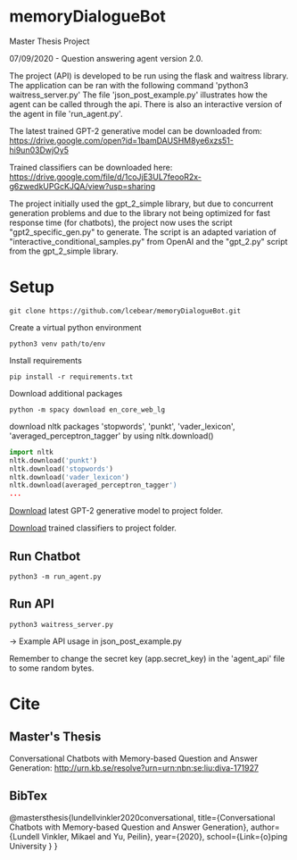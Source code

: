 # memoryDialogueBot
Master Thesis Project


07/09/2020 - Question answering agent version 2.0. 

The project (API) is developed to be run using the flask and waitress library.
The application can be ran with the following command 'python3 waitress_server.py'
The file 'json_post_example.py' illustrates how the agent can be called through the api.
There is also an interactive version of the agent in file 'run_agent.py'.

The latest trained GPT-2 generative model can be downloaded from: https://drive.google.com/open?id=1bamDAUSHM8ye6xzs51-hi9un03DwjOy5

Trained classifiers can be downloaded here: https://drive.google.com/file/d/1coJjE3UL7feooR2x-g6zwedkUPGcKJQA/view?usp=sharing

The project initially used the gpt_2_simple library, but due to concurrent generation problems
and due to the library not being optimized for fast response time (for chatbots), the project now uses
the script "gpt2_specific_gen.py" to generate. 
The script is an adapted variation of "interactive_conditional_samples.py" from OpenAI and the "gpt_2.py" script from the gpt_2_simple library.


# Setup
```
git clone https://github.com/lcebear/memoryDialogueBot.git
```
Create a virtual python environment
```
python3 venv path/to/env
```
Install requirements
```
pip install -r requirements.txt
```
Download additional packages
```
python -m spacy download en_core_web_lg
```
download nltk packages 'stopwords', 'punkt', 'vader_lexicon', 'averaged_perceptron_tagger' by using nltk.download()
```python
import nltk
nltk.download('punkt')
nltk.download('stopwords')
nltk.download('vader_lexicon')
nltk.download(averaged_perceptron_tagger')
...
```
[Download](https://drive.google.com/open?id=1bamDAUSHM8ye6xzs51-hi9un03DwjOy5) latest GPT-2 generative model to project folder.

[Download](https://drive.google.com/file/d/1coJjE3UL7feooR2x-g6zwedkUPGcKJQA/view?usp=sharing) trained classifiers to project folder.

## Run Chatbot
```
python3 -m run_agent.py 
```
## Run API
```
python3 waitress_server.py
```
-> Example API usage in json_post_example.py

Remember to change the secret key (app.secret_key) in the 'agent_api' file to some random bytes.

# Cite
## Master's Thesis
Conversational Chatbots with Memory-based Question and Answer Generation:
http://urn.kb.se/resolve?urn=urn:nbn:se:liu:diva-171927

## BibTex
@mastersthesis{lundellvinkler2020conversational, title={Conversational Chatbots with Memory-based Question and Answer Generation}, author={Lundell Vinkler, Mikael and Yu, Peilin}, year={2020}, school={Link\={o}ping University } }
